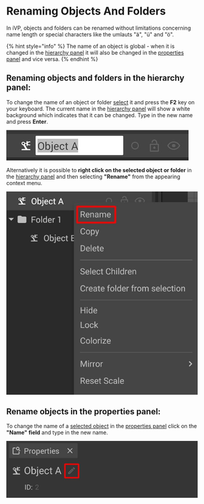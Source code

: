 # Renaming Objects And Folders

In iVP, objects and folders can be renamed without limitations concerning name length or special characters like the umlauts "ä", "ü" and "ö".

{% hint style="info" %}
The name of an object is global - when it is changed in the [hierarchy panel](../user-interface/hierarchy-panel.md) it will also be changed in the [properties panel](../user-interface/the-info-panel.md) and vice versa.
{% endhint %}

## Renaming objects and folders in the hierarchy panel:

To change the name of an object or folder [select](../machines/selecting-and-moving-objects.md) it and press the **F2** key on your keyboard. The current name in the [hierarchy panel](../user-interface/hierarchy-panel.md) will show a white background which indicates that it can be changed. Type in the new name and press **Enter**.

![](../../../.gitbook/assets/hierarchy_rename_active.jpg)

Alternatively it is possible to **right click on the selected object or folder** in the [hierarchy panel](../user-interface/hierarchy-panel.md) and then selecting **"Rename"** from the appearing context menu.

![](../../../.gitbook/assets/hierarchy_context_rename.jpg)

## Rename objects in the properties panel:

To change the name of a [selected object](../machines/selecting-and-moving-objects.md) in the [properties panel](../user-interface/the-info-panel.md) click on the **"Name" field** and type in the new name. 

![](../../../.gitbook/assets/Properties_rename.jpg)

